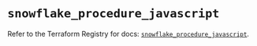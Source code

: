 # `snowflake_procedure_javascript`

Refer to the Terraform Registry for docs: [`snowflake_procedure_javascript`](https://registry.terraform.io/providers/snowflake-labs/snowflake/0.100.0/docs/resources/procedure_javascript).
